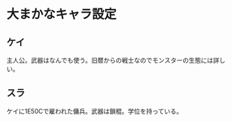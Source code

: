 # 大まかなキャラ設定

## ケイ

主人公。武器はなんでも使う。旧暦からの戦士なのでモンスターの生態には詳しい。  

## スラ

ケイに1E50Cで雇われた傭兵。武器は鎖棍。学位を持っている。